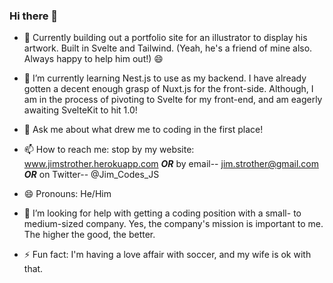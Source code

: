 ### Hi there 👋

- 🔭 Currently building out a portfolio site for an illustrator to display his artwork. Built in Svelte and Tailwind. (Yeah, he's a friend of mine also. Always happy to help him out!) 😄

- 🌱 I’m currently learning Nest.js to use as my backend. I have already gotten a decent enough grasp of Nuxt.js for the front-side. Although, I am in the process of pivoting to Svelte for my front-end, and am eagerly awaiting SvelteKit to hit 1.0!

- 💬 Ask me about what drew me to coding in the first place!

- 📫 How to reach me: stop by my website: www.jimstrother.herokuapp.com ***OR*** by email-- jim.strother@gmail.com ***OR*** on Twitter-- @Jim_Codes_JS

- 😄 Pronouns: He/Him

- 🤔 I’m looking for help with getting a coding position with a small- to medium-sized company. Yes, the company's mission is important to me. The higher the good, the better.

- ⚡ Fun fact: I'm having a love affair with soccer, and my wife is ok with that.

<!--
**jstrother/jstrother** is a ✨ _special_ ✨ repository because its `README.md` (this file) appears on your GitHub profile.

Here are some ideas to get you started:

- 👯 I’m looking to collaborate on ...
-->
